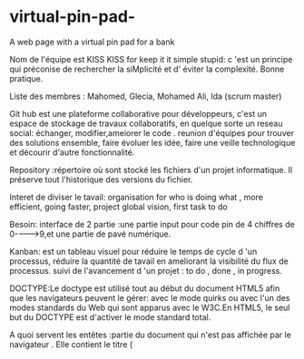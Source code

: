 # virtual-pin-pad-
A web page with a virtual pin pad for a bank

Nom de  l'équipe est KISS
KISS for keep it it simple stupid: c 'est un principe qui préconise de rechercher la siMplicité et d' éviter la complexité. Bonne pratique.

Liste des membres : Mahomed, Glecia, Mohamed Ali, Ida (scrum master)

Git hub est une plateforme collaborative pour développeurs, c'est un espace de stockage de travaux collaboratifs, en quelque sorte un reseau social: échanger, modifier,ameiorer le code .
reunion d'équipes pour trouver des solutions ensemble, faire évoluer les idée, faire une veille technologique et décourir d'autre fonctionnalité.

Repository :répertoire où sont stocké les fichiers d'un projet informatique. Il préserve tout l'historique des versions du fichier.

Interet de diviser le tavail: organisation for who is doing what , more efficient, going faster, project global vision, first task to do

Besoin: interface de 2 partie :une partie input pour code pin de 4 chiffres de 0---->9,et une partie de pavé numérique.

Kanban: est un tableau visuel pour réduire le temps de cycle d 'un processus,  réduire la quantité de tavail en ameliorant la visibilité du flux de processus. suivi de  l'avancement d 'un projet : to do , done , in progress. 

DOCTYPE:Le doctype est utilisé tout au début du document HTML5 afin que les navigateurs peuvent le gérer: avec le mode quirks ou avec l'un des modes standards du Web  qui sont apparus avec le W3C.En HTML5, le seul but du DOCTYPE est d'activer le mode standard total.


A quoi servent les entêtes :partie du document qui n'est pas affichée par le navigateur . Elle contient  le titre (<title>) de la page, des liens aux CSS , des liens  et des méta-données.
  
A quoi sert l’entête « meta viewport »:La balise meta name= "viewport" a été créée pour nous permettre de reprendre le contrôle du viewport et notamment de sa taille pour qu'il soit adaptable aux différents type d'appareils.
L’élément HTML meta est utilisé pour définir des métadonnées pour un document HTML.
viewport : Permettre d’indiquer comment le navigateur doit afficher la page sur différents appareils.
  
Pourquoi est-il recommandé d’avoir les styles dans un fichier à part? sépaer le contenue du style qui lui est appliqué,  clareté.

Expliquer le modèle de boîtes en CSS :  En CSS, tout élément est inclus dans une boîte. La Comprehesion  le fonctionnement de ces boîtes est essentiel pour maîtriser la mise en page CSS ainsi que le positionement des éléments d'une page HTML.En CSS, il existe deux type de boîtes : les boîtes en bloc et les boites en ligne qui sont appliquées par défaut et suivent le normal flow
  
Qu’est-ce qu’un sélecteur CSS ?  désigne les éléments d'un document concernés par la règle css. Les éléments  auront le style spécifié par la règle qui leur est appliqué.
  
Qu’est-ce qu’une propriété CSS ? C'est une d éclaration de style dont la valeur détermine la propriété attribué à un sélecteur afin de se comporter selon une certaine apparence.
  
SKETCH
  
<img src=
  "https://user-images.githubusercontent.com/94375010/141975756-3b57e888-1f6f-4dcc-b5bb-0e2edbea8abf.jpg" width="200px"> 

 Wireframe: du sketch ----> wireframe
  logiciel utilisé: MockFlow
  ![wireframe](https://user-images.githubusercontent.com/94375010/141993288-a156d642-1882-4d81-bbe7-fadd444c8f3f.png)
  
  cette étape permet d'illustrer le sketch afin d'avoir une apparence la plus proche possible. c'est une étape qui doit etre validé par le PO avant de passer au html/css.
  
  Liste des principaux liens utilisés pour s’aider à réaliser la maquette HTML/CSS: https://developer.mozilla.org/fr/ , https://www.w3.org/ ,https://css-tricks.com/archives/.
  
  


